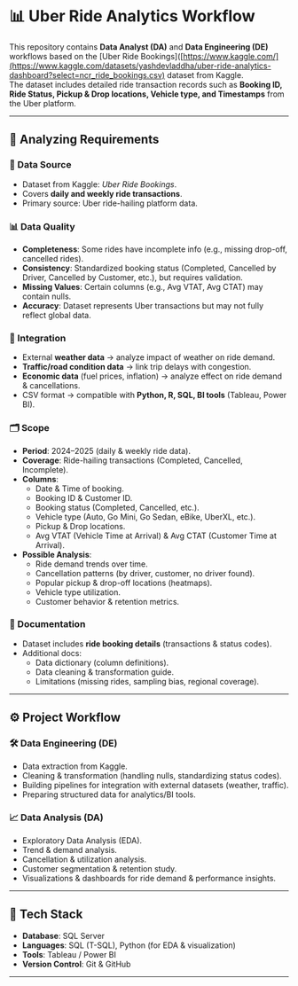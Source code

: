 # 📊 Uber Ride Analytics Workflow

This repository contains **Data Analyst (DA)** and **Data Engineering (DE)** workflows based on the [Uber Ride Bookings]([https://www.kaggle.com/](https://www.kaggle.com/datasets/yashdevladdha/uber-ride-analytics-dashboard?select=ncr_ride_bookings.csv) dataset from Kaggle.  
The dataset includes detailed ride transaction records such as **Booking ID, Ride Status, Pickup & Drop locations, Vehicle type, and Timestamps** from the Uber platform.

---

## 🔹 Analyzing Requirements

### 📂 Data Source
- Dataset from Kaggle: *Uber Ride Bookings*.  
- Covers **daily and weekly ride transactions**.  
- Primary source: Uber ride-hailing platform data.  

### 📊 Data Quality
- **Completeness**: Some rides have incomplete info (e.g., missing drop-off, cancelled rides).  
- **Consistency**: Standardized booking status (Completed, Cancelled by Driver, Cancelled by Customer, etc.), but requires validation.  
- **Missing Values**: Certain columns (e.g., Avg VTAT, Avg CTAT) may contain nulls.  
- **Accuracy**: Dataset represents Uber transactions but may not fully reflect global data.  

### 🔗 Integration
- External **weather data** → analyze impact of weather on ride demand.  
- **Traffic/road condition data** → link trip delays with congestion.  
- **Economic data** (fuel prices, inflation) → analyze effect on ride demand & cancellations.  
- CSV format → compatible with **Python, R, SQL, BI tools** (Tableau, Power BI).  

### 🗂️ Scope
- **Period**: 2024–2025 (daily & weekly ride data).  
- **Coverage**: Ride-hailing transactions (Completed, Cancelled, Incomplete).  
- **Columns**:  
  - Date & Time of booking.  
  - Booking ID & Customer ID.  
  - Booking status (Completed, Cancelled, etc.).  
  - Vehicle type (Auto, Go Mini, Go Sedan, eBike, UberXL, etc.).  
  - Pickup & Drop locations.  
  - Avg VTAT (Vehicle Time at Arrival) & Avg CTAT (Customer Time at Arrival).  
- **Possible Analysis**:  
  - Ride demand trends over time.  
  - Cancellation patterns (by driver, customer, no driver found).  
  - Popular pickup & drop-off locations (heatmaps).  
  - Vehicle type utilization.  
  - Customer behavior & retention metrics.  

### 📖 Documentation
- Dataset includes **ride booking details** (transactions & status codes).  
- Additional docs:  
  - Data dictionary (column definitions).  
  - Data cleaning & transformation guide.  
  - Limitations (missing rides, sampling bias, regional coverage).  

---

## ⚙️ Project Workflow

### 🛠 Data Engineering (DE)
- Data extraction from Kaggle.  
- Cleaning & transformation (handling nulls, standardizing status codes).  
- Building pipelines for integration with external datasets (weather, traffic).  
- Preparing structured data for analytics/BI tools.  

### 📈 Data Analysis (DA)
- Exploratory Data Analysis (EDA).  
- Trend & demand analysis.  
- Cancellation & utilization analysis.  
- Customer segmentation & retention study.  
- Visualizations & dashboards for ride demand & performance insights.  

---

## 🚀 Tech Stack
- **Database**: SQL Server  
- **Languages**: SQL (T-SQL), Python (for EDA & visualization)  
- **Tools**: Tableau / Power BI  
- **Version Control**: Git & GitHub  

---
